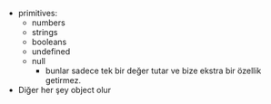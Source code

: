 - primitives: 
  - numbers 
  - strings
  - booleans
  - undefined
  - null
    - bunlar sadece tek bir değer tutar ve bize ekstra bir özellik getirmez.
- Diğer her şey object olur
